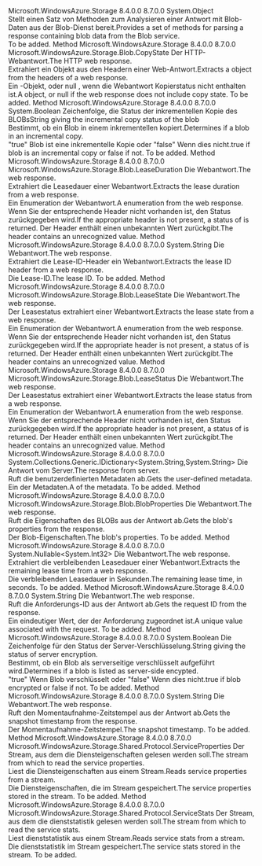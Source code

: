 <Type Name="BlobHttpResponseParsers" FullName="Microsoft.WindowsAzure.Storage.Blob.Protocol.BlobHttpResponseParsers">
  <TypeSignature Language="C#" Value="public static class BlobHttpResponseParsers" />
  <TypeSignature Language="ILAsm" Value=".class public auto ansi abstract sealed beforefieldinit BlobHttpResponseParsers extends System.Object" />
  <TypeSignature Language="DocId" Value="T:Microsoft.WindowsAzure.Storage.Blob.Protocol.BlobHttpResponseParsers" />
  <TypeSignature Language="VB.NET" Value="Public Class BlobHttpResponseParsers" />
  <TypeSignature Language="F#" Value="type BlobHttpResponseParsers = class" />
  <AssemblyInfo>
    <AssemblyName>Microsoft.WindowsAzure.Storage</AssemblyName>
    <AssemblyVersion>8.4.0.0</AssemblyVersion>
    <AssemblyVersion>8.7.0.0</AssemblyVersion>
  </AssemblyInfo>
  <Base>
    <BaseTypeName>System.Object</BaseTypeName>
  </Base>
  <Interfaces />
  <Docs>
    <summary>
            <span data-ttu-id="79348-101">Stellt einen Satz von Methoden zum Analysieren einer Antwort mit Blob-Daten aus der Blob-Dienst bereit.</span><span class="sxs-lookup"><span data-stu-id="79348-101">Provides a set of methods for parsing a response containing blob data from the Blob service.</span></span>
            </summary>
    <remarks>To be added.</remarks>
  </Docs>
  <Members>
    <Member MemberName="GetCopyAttributes">
      <MemberSignature Language="C#" Value="public static Microsoft.WindowsAzure.Storage.Blob.CopyState GetCopyAttributes (System.Net.HttpWebResponse response);" />
      <MemberSignature Language="ILAsm" Value=".method public static hidebysig class Microsoft.WindowsAzure.Storage.Blob.CopyState GetCopyAttributes(class System.Net.HttpWebResponse response) cil managed" />
      <MemberSignature Language="DocId" Value="M:Microsoft.WindowsAzure.Storage.Blob.Protocol.BlobHttpResponseParsers.GetCopyAttributes(System.Net.HttpWebResponse)" />
      <MemberSignature Language="VB.NET" Value="Public Shared Function GetCopyAttributes (response As HttpWebResponse) As CopyState" />
      <MemberSignature Language="F#" Value="static member GetCopyAttributes : System.Net.HttpWebResponse -&gt; Microsoft.WindowsAzure.Storage.Blob.CopyState" Usage="Microsoft.WindowsAzure.Storage.Blob.Protocol.BlobHttpResponseParsers.GetCopyAttributes response" />
      <MemberType>Method</MemberType>
      <AssemblyInfo>
        <AssemblyName>Microsoft.WindowsAzure.Storage</AssemblyName>
        <AssemblyVersion>8.4.0.0</AssemblyVersion>
        <AssemblyVersion>8.7.0.0</AssemblyVersion>
      </AssemblyInfo>
      <ReturnValue>
        <ReturnType>Microsoft.WindowsAzure.Storage.Blob.CopyState</ReturnType>
      </ReturnValue>
      <Parameters>
        <Parameter Name="response" Type="System.Net.HttpWebResponse" />
      </Parameters>
      <Docs>
        <param name="response"><span data-ttu-id="79348-102">Der HTTP-Webantwort.</span><span class="sxs-lookup"><span data-stu-id="79348-102">The HTTP web response.</span></span></param>
        <summary>
            <span data-ttu-id="79348-103">Extrahiert ein <see cref="T:Microsoft.WindowsAzure.Storage.Blob.CopyState" /> Objekt aus den Headern einer Web-Antwort.</span><span class="sxs-lookup"><span data-stu-id="79348-103">Extracts a <see cref="T:Microsoft.WindowsAzure.Storage.Blob.CopyState" /> object from the headers of a web response.</span></span>
            </summary>
        <returns><span data-ttu-id="79348-104">Ein <see cref="T:Microsoft.WindowsAzure.Storage.Blob.CopyState" /> -Objekt, oder <c>null</c> , wenn die Webantwort Kopierstatus nicht enthalten ist.</span><span class="sxs-lookup"><span data-stu-id="79348-104">A <see cref="T:Microsoft.WindowsAzure.Storage.Blob.CopyState" /> object, or <c>null</c> if the web response does not include copy state.</span></span></returns>
        <remarks>To be added.</remarks>
      </Docs>
    </Member>
    <Member MemberName="GetIncrementalCopyStatus">
      <MemberSignature Language="C#" Value="public static bool GetIncrementalCopyStatus (string incrementalCopyHeader);" />
      <MemberSignature Language="ILAsm" Value=".method public static hidebysig bool GetIncrementalCopyStatus(string incrementalCopyHeader) cil managed" />
      <MemberSignature Language="DocId" Value="M:Microsoft.WindowsAzure.Storage.Blob.Protocol.BlobHttpResponseParsers.GetIncrementalCopyStatus(System.String)" />
      <MemberSignature Language="VB.NET" Value="Public Shared Function GetIncrementalCopyStatus (incrementalCopyHeader As String) As Boolean" />
      <MemberSignature Language="F#" Value="static member GetIncrementalCopyStatus : string -&gt; bool" Usage="Microsoft.WindowsAzure.Storage.Blob.Protocol.BlobHttpResponseParsers.GetIncrementalCopyStatus incrementalCopyHeader" />
      <MemberType>Method</MemberType>
      <AssemblyInfo>
        <AssemblyName>Microsoft.WindowsAzure.Storage</AssemblyName>
        <AssemblyVersion>8.4.0.0</AssemblyVersion>
        <AssemblyVersion>8.7.0.0</AssemblyVersion>
      </AssemblyInfo>
      <ReturnValue>
        <ReturnType>System.Boolean</ReturnType>
      </ReturnValue>
      <Parameters>
        <Parameter Name="incrementalCopyHeader" Type="System.String" />
      </Parameters>
      <Docs>
        <param name="incrementalCopyHeader"><span data-ttu-id="79348-105">Zeichenfolge, die Status der inkrementellen Kopie des BLOBs</span><span class="sxs-lookup"><span data-stu-id="79348-105">String giving the incremental copy status of the blob</span></span></param>
        <summary>
            <span data-ttu-id="79348-106">Bestimmt, ob ein Blob in einem inkrementellen kopiert.</span><span class="sxs-lookup"><span data-stu-id="79348-106">Determines if a blob in an incremental copy.</span></span>
            </summary>
        <returns>
          <span data-ttu-id="79348-107"><c>"true"</c> Blob ist eine inkrementelle Kopie oder <c>"false"</c> Wenn dies nicht.</span><span class="sxs-lookup"><span data-stu-id="79348-107"><c>true</c> if blob is an incremental copy or <c>false</c> if not.</span></span></returns>
        <remarks>To be added.</remarks>
      </Docs>
    </Member>
    <Member MemberName="GetLeaseDuration">
      <MemberSignature Language="C#" Value="public static Microsoft.WindowsAzure.Storage.Blob.LeaseDuration GetLeaseDuration (System.Net.HttpWebResponse response);" />
      <MemberSignature Language="ILAsm" Value=".method public static hidebysig valuetype Microsoft.WindowsAzure.Storage.Blob.LeaseDuration GetLeaseDuration(class System.Net.HttpWebResponse response) cil managed" />
      <MemberSignature Language="DocId" Value="M:Microsoft.WindowsAzure.Storage.Blob.Protocol.BlobHttpResponseParsers.GetLeaseDuration(System.Net.HttpWebResponse)" />
      <MemberSignature Language="VB.NET" Value="Public Shared Function GetLeaseDuration (response As HttpWebResponse) As LeaseDuration" />
      <MemberSignature Language="F#" Value="static member GetLeaseDuration : System.Net.HttpWebResponse -&gt; Microsoft.WindowsAzure.Storage.Blob.LeaseDuration" Usage="Microsoft.WindowsAzure.Storage.Blob.Protocol.BlobHttpResponseParsers.GetLeaseDuration response" />
      <MemberType>Method</MemberType>
      <AssemblyInfo>
        <AssemblyName>Microsoft.WindowsAzure.Storage</AssemblyName>
        <AssemblyVersion>8.4.0.0</AssemblyVersion>
        <AssemblyVersion>8.7.0.0</AssemblyVersion>
      </AssemblyInfo>
      <ReturnValue>
        <ReturnType>Microsoft.WindowsAzure.Storage.Blob.LeaseDuration</ReturnType>
      </ReturnValue>
      <Parameters>
        <Parameter Name="response" Type="System.Net.HttpWebResponse" />
      </Parameters>
      <Docs>
        <param name="response"><span data-ttu-id="79348-108">Die Webantwort.</span><span class="sxs-lookup"><span data-stu-id="79348-108">The web response.</span></span></param>
        <summary>
            <span data-ttu-id="79348-109">Extrahiert die Leasedauer einer Webantwort.</span><span class="sxs-lookup"><span data-stu-id="79348-109">Extracts the lease duration from a web response.</span></span>
            </summary>
        <returns><span data-ttu-id="79348-110">Ein <see cref="T:Microsoft.WindowsAzure.Storage.Blob.LeaseDuration" /> Enumeration der Webantwort.</span><span class="sxs-lookup"><span data-stu-id="79348-110">A <see cref="T:Microsoft.WindowsAzure.Storage.Blob.LeaseDuration" /> enumeration from the web response.</span></span></returns>
        <remarks><span data-ttu-id="79348-111">Wenn Sie der entsprechende Header nicht vorhanden ist, den Status <see cref="F:Microsoft.WindowsAzure.Storage.Blob.LeaseDuration.Unspecified" /> zurückgegeben wird.</span><span class="sxs-lookup"><span data-stu-id="79348-111">If the appropriate header is not present, a status of <see cref="F:Microsoft.WindowsAzure.Storage.Blob.LeaseDuration.Unspecified" /> is returned.</span></span></remarks>
        <exception cref="T:System.ArgumentException"><span data-ttu-id="79348-112">Der Header enthält einen unbekannten Wert zurückgibt.</span><span class="sxs-lookup"><span data-stu-id="79348-112">The header contains an unrecognized value.</span></span></exception>
      </Docs>
    </Member>
    <Member MemberName="GetLeaseId">
      <MemberSignature Language="C#" Value="public static string GetLeaseId (System.Net.HttpWebResponse response);" />
      <MemberSignature Language="ILAsm" Value=".method public static hidebysig string GetLeaseId(class System.Net.HttpWebResponse response) cil managed" />
      <MemberSignature Language="DocId" Value="M:Microsoft.WindowsAzure.Storage.Blob.Protocol.BlobHttpResponseParsers.GetLeaseId(System.Net.HttpWebResponse)" />
      <MemberSignature Language="VB.NET" Value="Public Shared Function GetLeaseId (response As HttpWebResponse) As String" />
      <MemberSignature Language="F#" Value="static member GetLeaseId : System.Net.HttpWebResponse -&gt; string" Usage="Microsoft.WindowsAzure.Storage.Blob.Protocol.BlobHttpResponseParsers.GetLeaseId response" />
      <MemberType>Method</MemberType>
      <AssemblyInfo>
        <AssemblyName>Microsoft.WindowsAzure.Storage</AssemblyName>
        <AssemblyVersion>8.4.0.0</AssemblyVersion>
        <AssemblyVersion>8.7.0.0</AssemblyVersion>
      </AssemblyInfo>
      <ReturnValue>
        <ReturnType>System.String</ReturnType>
      </ReturnValue>
      <Parameters>
        <Parameter Name="response" Type="System.Net.HttpWebResponse" />
      </Parameters>
      <Docs>
        <param name="response"><span data-ttu-id="79348-113">Die Webantwort.</span><span class="sxs-lookup"><span data-stu-id="79348-113">The web response.</span></span></param>
        <summary>
            <span data-ttu-id="79348-114">Extrahiert die Lease-ID-Header ein Webantwort.</span><span class="sxs-lookup"><span data-stu-id="79348-114">Extracts the lease ID header from a web response.</span></span>
            </summary>
        <returns><span data-ttu-id="79348-115">Die Lease-ID.</span><span class="sxs-lookup"><span data-stu-id="79348-115">The lease ID.</span></span></returns>
        <remarks>To be added.</remarks>
      </Docs>
    </Member>
    <Member MemberName="GetLeaseState">
      <MemberSignature Language="C#" Value="public static Microsoft.WindowsAzure.Storage.Blob.LeaseState GetLeaseState (System.Net.HttpWebResponse response);" />
      <MemberSignature Language="ILAsm" Value=".method public static hidebysig valuetype Microsoft.WindowsAzure.Storage.Blob.LeaseState GetLeaseState(class System.Net.HttpWebResponse response) cil managed" />
      <MemberSignature Language="DocId" Value="M:Microsoft.WindowsAzure.Storage.Blob.Protocol.BlobHttpResponseParsers.GetLeaseState(System.Net.HttpWebResponse)" />
      <MemberSignature Language="VB.NET" Value="Public Shared Function GetLeaseState (response As HttpWebResponse) As LeaseState" />
      <MemberSignature Language="F#" Value="static member GetLeaseState : System.Net.HttpWebResponse -&gt; Microsoft.WindowsAzure.Storage.Blob.LeaseState" Usage="Microsoft.WindowsAzure.Storage.Blob.Protocol.BlobHttpResponseParsers.GetLeaseState response" />
      <MemberType>Method</MemberType>
      <AssemblyInfo>
        <AssemblyName>Microsoft.WindowsAzure.Storage</AssemblyName>
        <AssemblyVersion>8.4.0.0</AssemblyVersion>
        <AssemblyVersion>8.7.0.0</AssemblyVersion>
      </AssemblyInfo>
      <ReturnValue>
        <ReturnType>Microsoft.WindowsAzure.Storage.Blob.LeaseState</ReturnType>
      </ReturnValue>
      <Parameters>
        <Parameter Name="response" Type="System.Net.HttpWebResponse" />
      </Parameters>
      <Docs>
        <param name="response"><span data-ttu-id="79348-116">Die Webantwort.</span><span class="sxs-lookup"><span data-stu-id="79348-116">The web response.</span></span></param>
        <summary>
            <span data-ttu-id="79348-117">Der Leasestatus extrahiert einer Webantwort.</span><span class="sxs-lookup"><span data-stu-id="79348-117">Extracts the lease state from a web response.</span></span>
            </summary>
        <returns><span data-ttu-id="79348-118">Ein <see cref="T:Microsoft.WindowsAzure.Storage.Blob.LeaseState" /> Enumeration der Webantwort.</span><span class="sxs-lookup"><span data-stu-id="79348-118">A <see cref="T:Microsoft.WindowsAzure.Storage.Blob.LeaseState" /> enumeration from the web response.</span></span></returns>
        <remarks><span data-ttu-id="79348-119">Wenn Sie der entsprechende Header nicht vorhanden ist, den Status <see cref="F:Microsoft.WindowsAzure.Storage.Blob.LeaseState.Unspecified" /> zurückgegeben wird.</span><span class="sxs-lookup"><span data-stu-id="79348-119">If the appropriate header is not present, a status of <see cref="F:Microsoft.WindowsAzure.Storage.Blob.LeaseState.Unspecified" /> is returned.</span></span></remarks>
        <exception cref="T:System.ArgumentException"><span data-ttu-id="79348-120">Der Header enthält einen unbekannten Wert zurückgibt.</span><span class="sxs-lookup"><span data-stu-id="79348-120">The header contains an unrecognized value.</span></span></exception>
      </Docs>
    </Member>
    <Member MemberName="GetLeaseStatus">
      <MemberSignature Language="C#" Value="public static Microsoft.WindowsAzure.Storage.Blob.LeaseStatus GetLeaseStatus (System.Net.HttpWebResponse response);" />
      <MemberSignature Language="ILAsm" Value=".method public static hidebysig valuetype Microsoft.WindowsAzure.Storage.Blob.LeaseStatus GetLeaseStatus(class System.Net.HttpWebResponse response) cil managed" />
      <MemberSignature Language="DocId" Value="M:Microsoft.WindowsAzure.Storage.Blob.Protocol.BlobHttpResponseParsers.GetLeaseStatus(System.Net.HttpWebResponse)" />
      <MemberSignature Language="VB.NET" Value="Public Shared Function GetLeaseStatus (response As HttpWebResponse) As LeaseStatus" />
      <MemberSignature Language="F#" Value="static member GetLeaseStatus : System.Net.HttpWebResponse -&gt; Microsoft.WindowsAzure.Storage.Blob.LeaseStatus" Usage="Microsoft.WindowsAzure.Storage.Blob.Protocol.BlobHttpResponseParsers.GetLeaseStatus response" />
      <MemberType>Method</MemberType>
      <AssemblyInfo>
        <AssemblyName>Microsoft.WindowsAzure.Storage</AssemblyName>
        <AssemblyVersion>8.4.0.0</AssemblyVersion>
        <AssemblyVersion>8.7.0.0</AssemblyVersion>
      </AssemblyInfo>
      <ReturnValue>
        <ReturnType>Microsoft.WindowsAzure.Storage.Blob.LeaseStatus</ReturnType>
      </ReturnValue>
      <Parameters>
        <Parameter Name="response" Type="System.Net.HttpWebResponse" />
      </Parameters>
      <Docs>
        <param name="response"><span data-ttu-id="79348-121">Die Webantwort.</span><span class="sxs-lookup"><span data-stu-id="79348-121">The web response.</span></span></param>
        <summary>
            <span data-ttu-id="79348-122">Der Leasestatus extrahiert einer Webantwort.</span><span class="sxs-lookup"><span data-stu-id="79348-122">Extracts the lease status from a web response.</span></span>
            </summary>
        <returns><span data-ttu-id="79348-123">Ein <see cref="T:Microsoft.WindowsAzure.Storage.Blob.LeaseStatus" /> Enumeration der Webantwort.</span><span class="sxs-lookup"><span data-stu-id="79348-123">A <see cref="T:Microsoft.WindowsAzure.Storage.Blob.LeaseStatus" /> enumeration from the web response.</span></span></returns>
        <remarks><span data-ttu-id="79348-124">Wenn Sie der entsprechende Header nicht vorhanden ist, den Status <see cref="F:Microsoft.WindowsAzure.Storage.Blob.LeaseStatus.Unspecified" /> zurückgegeben wird.</span><span class="sxs-lookup"><span data-stu-id="79348-124">If the appropriate header is not present, a status of <see cref="F:Microsoft.WindowsAzure.Storage.Blob.LeaseStatus.Unspecified" /> is returned.</span></span></remarks>
        <exception cref="T:System.ArgumentException"><span data-ttu-id="79348-125">Der Header enthält einen unbekannten Wert zurückgibt.</span><span class="sxs-lookup"><span data-stu-id="79348-125">The header contains an unrecognized value.</span></span></exception>
      </Docs>
    </Member>
    <Member MemberName="GetMetadata">
      <MemberSignature Language="C#" Value="public static System.Collections.Generic.IDictionary&lt;string,string&gt; GetMetadata (System.Net.HttpWebResponse response);" />
      <MemberSignature Language="ILAsm" Value=".method public static hidebysig class System.Collections.Generic.IDictionary`2&lt;string, string&gt; GetMetadata(class System.Net.HttpWebResponse response) cil managed" />
      <MemberSignature Language="DocId" Value="M:Microsoft.WindowsAzure.Storage.Blob.Protocol.BlobHttpResponseParsers.GetMetadata(System.Net.HttpWebResponse)" />
      <MemberSignature Language="VB.NET" Value="Public Shared Function GetMetadata (response As HttpWebResponse) As IDictionary(Of String, String)" />
      <MemberSignature Language="F#" Value="static member GetMetadata : System.Net.HttpWebResponse -&gt; System.Collections.Generic.IDictionary&lt;string, string&gt;" Usage="Microsoft.WindowsAzure.Storage.Blob.Protocol.BlobHttpResponseParsers.GetMetadata response" />
      <MemberType>Method</MemberType>
      <AssemblyInfo>
        <AssemblyName>Microsoft.WindowsAzure.Storage</AssemblyName>
        <AssemblyVersion>8.4.0.0</AssemblyVersion>
        <AssemblyVersion>8.7.0.0</AssemblyVersion>
      </AssemblyInfo>
      <ReturnValue>
        <ReturnType>System.Collections.Generic.IDictionary&lt;System.String,System.String&gt;</ReturnType>
      </ReturnValue>
      <Parameters>
        <Parameter Name="response" Type="System.Net.HttpWebResponse" />
      </Parameters>
      <Docs>
        <param name="response"><span data-ttu-id="79348-126">Die Antwort vom Server.</span><span class="sxs-lookup"><span data-stu-id="79348-126">The response from server.</span></span></param>
        <summary>
            <span data-ttu-id="79348-127">Ruft die benutzerdefinierten Metadaten ab.</span><span class="sxs-lookup"><span data-stu-id="79348-127">Gets the user-defined metadata.</span></span>
            </summary>
        <returns><span data-ttu-id="79348-128">Ein <see cref="T:System.Collections.IDictionary" /> der Metadaten.</span><span class="sxs-lookup"><span data-stu-id="79348-128">A <see cref="T:System.Collections.IDictionary" /> of the metadata.</span></span></returns>
        <remarks>To be added.</remarks>
      </Docs>
    </Member>
    <Member MemberName="GetProperties">
      <MemberSignature Language="C#" Value="public static Microsoft.WindowsAzure.Storage.Blob.BlobProperties GetProperties (System.Net.HttpWebResponse response);" />
      <MemberSignature Language="ILAsm" Value=".method public static hidebysig class Microsoft.WindowsAzure.Storage.Blob.BlobProperties GetProperties(class System.Net.HttpWebResponse response) cil managed" />
      <MemberSignature Language="DocId" Value="M:Microsoft.WindowsAzure.Storage.Blob.Protocol.BlobHttpResponseParsers.GetProperties(System.Net.HttpWebResponse)" />
      <MemberSignature Language="VB.NET" Value="Public Shared Function GetProperties (response As HttpWebResponse) As BlobProperties" />
      <MemberSignature Language="F#" Value="static member GetProperties : System.Net.HttpWebResponse -&gt; Microsoft.WindowsAzure.Storage.Blob.BlobProperties" Usage="Microsoft.WindowsAzure.Storage.Blob.Protocol.BlobHttpResponseParsers.GetProperties response" />
      <MemberType>Method</MemberType>
      <AssemblyInfo>
        <AssemblyName>Microsoft.WindowsAzure.Storage</AssemblyName>
        <AssemblyVersion>8.4.0.0</AssemblyVersion>
        <AssemblyVersion>8.7.0.0</AssemblyVersion>
      </AssemblyInfo>
      <ReturnValue>
        <ReturnType>Microsoft.WindowsAzure.Storage.Blob.BlobProperties</ReturnType>
      </ReturnValue>
      <Parameters>
        <Parameter Name="response" Type="System.Net.HttpWebResponse" />
      </Parameters>
      <Docs>
        <param name="response"><span data-ttu-id="79348-129">Die Webantwort.</span><span class="sxs-lookup"><span data-stu-id="79348-129">The web response.</span></span></param>
        <summary>
            <span data-ttu-id="79348-130">Ruft die Eigenschaften des BLOBs aus der Antwort ab.</span><span class="sxs-lookup"><span data-stu-id="79348-130">Gets the blob's properties from the response.</span></span>
            </summary>
        <returns><span data-ttu-id="79348-131">Der Blob-Eigenschaften.</span><span class="sxs-lookup"><span data-stu-id="79348-131">The blob's properties.</span></span></returns>
        <remarks>To be added.</remarks>
      </Docs>
    </Member>
    <Member MemberName="GetRemainingLeaseTime">
      <MemberSignature Language="C#" Value="public static Nullable&lt;int&gt; GetRemainingLeaseTime (System.Net.HttpWebResponse response);" />
      <MemberSignature Language="ILAsm" Value=".method public static hidebysig valuetype System.Nullable`1&lt;int32&gt; GetRemainingLeaseTime(class System.Net.HttpWebResponse response) cil managed" />
      <MemberSignature Language="DocId" Value="M:Microsoft.WindowsAzure.Storage.Blob.Protocol.BlobHttpResponseParsers.GetRemainingLeaseTime(System.Net.HttpWebResponse)" />
      <MemberSignature Language="VB.NET" Value="Public Shared Function GetRemainingLeaseTime (response As HttpWebResponse) As Nullable(Of Integer)" />
      <MemberSignature Language="F#" Value="static member GetRemainingLeaseTime : System.Net.HttpWebResponse -&gt; Nullable&lt;int&gt;" Usage="Microsoft.WindowsAzure.Storage.Blob.Protocol.BlobHttpResponseParsers.GetRemainingLeaseTime response" />
      <MemberType>Method</MemberType>
      <AssemblyInfo>
        <AssemblyName>Microsoft.WindowsAzure.Storage</AssemblyName>
        <AssemblyVersion>8.4.0.0</AssemblyVersion>
        <AssemblyVersion>8.7.0.0</AssemblyVersion>
      </AssemblyInfo>
      <ReturnValue>
        <ReturnType>System.Nullable&lt;System.Int32&gt;</ReturnType>
      </ReturnValue>
      <Parameters>
        <Parameter Name="response" Type="System.Net.HttpWebResponse" />
      </Parameters>
      <Docs>
        <param name="response"><span data-ttu-id="79348-132">Die Webantwort.</span><span class="sxs-lookup"><span data-stu-id="79348-132">The web response.</span></span></param>
        <summary>
            <span data-ttu-id="79348-133">Extrahiert die verbleibenden Leasedauer einer Webantwort.</span><span class="sxs-lookup"><span data-stu-id="79348-133">Extracts the remaining lease time from a web response.</span></span>
            </summary>
        <returns><span data-ttu-id="79348-134">Die verbleibenden Leasedauer in Sekunden.</span><span class="sxs-lookup"><span data-stu-id="79348-134">The remaining lease time, in seconds.</span></span></returns>
        <remarks>To be added.</remarks>
      </Docs>
    </Member>
    <Member MemberName="GetRequestId">
      <MemberSignature Language="C#" Value="public static string GetRequestId (System.Net.HttpWebResponse response);" />
      <MemberSignature Language="ILAsm" Value=".method public static hidebysig string GetRequestId(class System.Net.HttpWebResponse response) cil managed" />
      <MemberSignature Language="DocId" Value="M:Microsoft.WindowsAzure.Storage.Blob.Protocol.BlobHttpResponseParsers.GetRequestId(System.Net.HttpWebResponse)" />
      <MemberSignature Language="VB.NET" Value="Public Shared Function GetRequestId (response As HttpWebResponse) As String" />
      <MemberSignature Language="F#" Value="static member GetRequestId : System.Net.HttpWebResponse -&gt; string" Usage="Microsoft.WindowsAzure.Storage.Blob.Protocol.BlobHttpResponseParsers.GetRequestId response" />
      <MemberType>Method</MemberType>
      <AssemblyInfo>
        <AssemblyName>Microsoft.WindowsAzure.Storage</AssemblyName>
        <AssemblyVersion>8.4.0.0</AssemblyVersion>
        <AssemblyVersion>8.7.0.0</AssemblyVersion>
      </AssemblyInfo>
      <ReturnValue>
        <ReturnType>System.String</ReturnType>
      </ReturnValue>
      <Parameters>
        <Parameter Name="response" Type="System.Net.HttpWebResponse" />
      </Parameters>
      <Docs>
        <param name="response"><span data-ttu-id="79348-135">Die Webantwort.</span><span class="sxs-lookup"><span data-stu-id="79348-135">The web response.</span></span></param>
        <summary>
            <span data-ttu-id="79348-136">Ruft die Anforderungs-ID aus der Antwort ab.</span><span class="sxs-lookup"><span data-stu-id="79348-136">Gets the request ID from the response.</span></span>
            </summary>
        <returns><span data-ttu-id="79348-137">Ein eindeutiger Wert, der der Anforderung zugeordnet ist.</span><span class="sxs-lookup"><span data-stu-id="79348-137">A unique value associated with the request.</span></span></returns>
        <remarks>To be added.</remarks>
      </Docs>
    </Member>
    <Member MemberName="GetServerEncrypted">
      <MemberSignature Language="C#" Value="public static bool GetServerEncrypted (string encryptionHeader);" />
      <MemberSignature Language="ILAsm" Value=".method public static hidebysig bool GetServerEncrypted(string encryptionHeader) cil managed" />
      <MemberSignature Language="DocId" Value="M:Microsoft.WindowsAzure.Storage.Blob.Protocol.BlobHttpResponseParsers.GetServerEncrypted(System.String)" />
      <MemberSignature Language="VB.NET" Value="Public Shared Function GetServerEncrypted (encryptionHeader As String) As Boolean" />
      <MemberSignature Language="F#" Value="static member GetServerEncrypted : string -&gt; bool" Usage="Microsoft.WindowsAzure.Storage.Blob.Protocol.BlobHttpResponseParsers.GetServerEncrypted encryptionHeader" />
      <MemberType>Method</MemberType>
      <AssemblyInfo>
        <AssemblyName>Microsoft.WindowsAzure.Storage</AssemblyName>
        <AssemblyVersion>8.4.0.0</AssemblyVersion>
        <AssemblyVersion>8.7.0.0</AssemblyVersion>
      </AssemblyInfo>
      <ReturnValue>
        <ReturnType>System.Boolean</ReturnType>
      </ReturnValue>
      <Parameters>
        <Parameter Name="encryptionHeader" Type="System.String" />
      </Parameters>
      <Docs>
        <param name="encryptionHeader"><span data-ttu-id="79348-138">Die Zeichenfolge für den Status der Server-Verschlüsselung.</span><span class="sxs-lookup"><span data-stu-id="79348-138">String giving the status of server encryption.</span></span></param>
        <summary>
            <span data-ttu-id="79348-139">Bestimmt, ob ein Blob als serverseitige verschlüsselt aufgeführt wird.</span><span class="sxs-lookup"><span data-stu-id="79348-139">Determines if a blob is listed as server-side encypted.</span></span>
            </summary>
        <returns>
          <span data-ttu-id="79348-140"><c>"true"</c> Wenn Blob verschlüsselt oder <c>"false"</c> Wenn dies nicht.</span><span class="sxs-lookup"><span data-stu-id="79348-140"><c>true</c> if blob encrypted or <c>false</c> if not.</span></span></returns>
        <remarks>To be added.</remarks>
      </Docs>
    </Member>
    <Member MemberName="GetSnapshotTime">
      <MemberSignature Language="C#" Value="public static string GetSnapshotTime (System.Net.HttpWebResponse response);" />
      <MemberSignature Language="ILAsm" Value=".method public static hidebysig string GetSnapshotTime(class System.Net.HttpWebResponse response) cil managed" />
      <MemberSignature Language="DocId" Value="M:Microsoft.WindowsAzure.Storage.Blob.Protocol.BlobHttpResponseParsers.GetSnapshotTime(System.Net.HttpWebResponse)" />
      <MemberSignature Language="VB.NET" Value="Public Shared Function GetSnapshotTime (response As HttpWebResponse) As String" />
      <MemberSignature Language="F#" Value="static member GetSnapshotTime : System.Net.HttpWebResponse -&gt; string" Usage="Microsoft.WindowsAzure.Storage.Blob.Protocol.BlobHttpResponseParsers.GetSnapshotTime response" />
      <MemberType>Method</MemberType>
      <AssemblyInfo>
        <AssemblyName>Microsoft.WindowsAzure.Storage</AssemblyName>
        <AssemblyVersion>8.4.0.0</AssemblyVersion>
        <AssemblyVersion>8.7.0.0</AssemblyVersion>
      </AssemblyInfo>
      <ReturnValue>
        <ReturnType>System.String</ReturnType>
      </ReturnValue>
      <Parameters>
        <Parameter Name="response" Type="System.Net.HttpWebResponse" />
      </Parameters>
      <Docs>
        <param name="response"><span data-ttu-id="79348-141">Die Webantwort.</span><span class="sxs-lookup"><span data-stu-id="79348-141">The web response.</span></span></param>
        <summary>
            <span data-ttu-id="79348-142">Ruft den Momentaufnahme-Zeitstempel aus der Antwort ab.</span><span class="sxs-lookup"><span data-stu-id="79348-142">Gets the snapshot timestamp from the response.</span></span>
            </summary>
        <returns><span data-ttu-id="79348-143">Der Momentaufnahme-Zeitstempel.</span><span class="sxs-lookup"><span data-stu-id="79348-143">The snapshot timestamp.</span></span></returns>
        <remarks>To be added.</remarks>
      </Docs>
    </Member>
    <Member MemberName="ReadServiceProperties">
      <MemberSignature Language="C#" Value="public static Microsoft.WindowsAzure.Storage.Shared.Protocol.ServiceProperties ReadServiceProperties (System.IO.Stream inputStream);" />
      <MemberSignature Language="ILAsm" Value=".method public static hidebysig class Microsoft.WindowsAzure.Storage.Shared.Protocol.ServiceProperties ReadServiceProperties(class System.IO.Stream inputStream) cil managed" />
      <MemberSignature Language="DocId" Value="M:Microsoft.WindowsAzure.Storage.Blob.Protocol.BlobHttpResponseParsers.ReadServiceProperties(System.IO.Stream)" />
      <MemberSignature Language="VB.NET" Value="Public Shared Function ReadServiceProperties (inputStream As Stream) As ServiceProperties" />
      <MemberSignature Language="F#" Value="static member ReadServiceProperties : System.IO.Stream -&gt; Microsoft.WindowsAzure.Storage.Shared.Protocol.ServiceProperties" Usage="Microsoft.WindowsAzure.Storage.Blob.Protocol.BlobHttpResponseParsers.ReadServiceProperties inputStream" />
      <MemberType>Method</MemberType>
      <AssemblyInfo>
        <AssemblyName>Microsoft.WindowsAzure.Storage</AssemblyName>
        <AssemblyVersion>8.4.0.0</AssemblyVersion>
        <AssemblyVersion>8.7.0.0</AssemblyVersion>
      </AssemblyInfo>
      <ReturnValue>
        <ReturnType>Microsoft.WindowsAzure.Storage.Shared.Protocol.ServiceProperties</ReturnType>
      </ReturnValue>
      <Parameters>
        <Parameter Name="inputStream" Type="System.IO.Stream" />
      </Parameters>
      <Docs>
        <param name="inputStream"><span data-ttu-id="79348-144">Der Stream, aus dem die Diensteigenschaften gelesen werden soll.</span><span class="sxs-lookup"><span data-stu-id="79348-144">The stream from which to read the service properties.</span></span></param>
        <summary>
            <span data-ttu-id="79348-145">Liest die Diensteigenschaften aus einem Stream.</span><span class="sxs-lookup"><span data-stu-id="79348-145">Reads service properties from a stream.</span></span>
            </summary>
        <returns><span data-ttu-id="79348-146">Die Diensteigenschaften, die im Stream gespeichert.</span><span class="sxs-lookup"><span data-stu-id="79348-146">The service properties stored in the stream.</span></span></returns>
        <remarks>To be added.</remarks>
      </Docs>
    </Member>
    <Member MemberName="ReadServiceStats">
      <MemberSignature Language="C#" Value="public static Microsoft.WindowsAzure.Storage.Shared.Protocol.ServiceStats ReadServiceStats (System.IO.Stream inputStream);" />
      <MemberSignature Language="ILAsm" Value=".method public static hidebysig class Microsoft.WindowsAzure.Storage.Shared.Protocol.ServiceStats ReadServiceStats(class System.IO.Stream inputStream) cil managed" />
      <MemberSignature Language="DocId" Value="M:Microsoft.WindowsAzure.Storage.Blob.Protocol.BlobHttpResponseParsers.ReadServiceStats(System.IO.Stream)" />
      <MemberSignature Language="VB.NET" Value="Public Shared Function ReadServiceStats (inputStream As Stream) As ServiceStats" />
      <MemberSignature Language="F#" Value="static member ReadServiceStats : System.IO.Stream -&gt; Microsoft.WindowsAzure.Storage.Shared.Protocol.ServiceStats" Usage="Microsoft.WindowsAzure.Storage.Blob.Protocol.BlobHttpResponseParsers.ReadServiceStats inputStream" />
      <MemberType>Method</MemberType>
      <AssemblyInfo>
        <AssemblyName>Microsoft.WindowsAzure.Storage</AssemblyName>
        <AssemblyVersion>8.4.0.0</AssemblyVersion>
        <AssemblyVersion>8.7.0.0</AssemblyVersion>
      </AssemblyInfo>
      <ReturnValue>
        <ReturnType>Microsoft.WindowsAzure.Storage.Shared.Protocol.ServiceStats</ReturnType>
      </ReturnValue>
      <Parameters>
        <Parameter Name="inputStream" Type="System.IO.Stream" />
      </Parameters>
      <Docs>
        <param name="inputStream"><span data-ttu-id="79348-147">Der Stream, aus dem die dienststatistik gelesen werden soll.</span><span class="sxs-lookup"><span data-stu-id="79348-147">The stream from which to read the service stats.</span></span></param>
        <summary>
            <span data-ttu-id="79348-148">Liest dienststatistik aus einem Stream.</span><span class="sxs-lookup"><span data-stu-id="79348-148">Reads service stats from a stream.</span></span>
            </summary>
        <returns><span data-ttu-id="79348-149">Die dienststatistik im Stream gespeichert.</span><span class="sxs-lookup"><span data-stu-id="79348-149">The service stats stored in the stream.</span></span></returns>
        <remarks>To be added.</remarks>
      </Docs>
    </Member>
  </Members>
</Type>